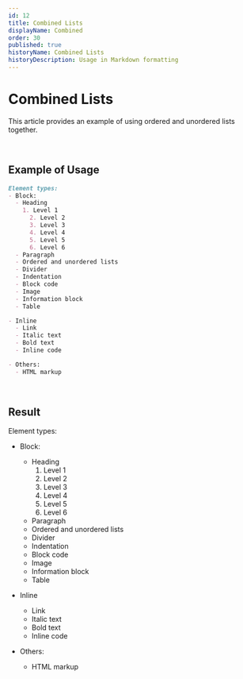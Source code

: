 ```yaml
---
id: 12
title: Combined Lists
displayName: Combined
order: 30
published: true
historyName: Combined Lists
historyDescription: Usage in Markdown formatting
---
```


# Combined Lists
This article provides an example of using ordered and unordered lists together.

<br/>

## Example of Usage

```md
Element types:
- Block:
  - Heading
    1. Level 1
      2. Level 2
      3. Level 3
      4. Level 4
      5. Level 5
      6. Level 6
  - Paragraph
  - Ordered and unordered lists
  - Divider
  - Indentation
  - Block code
  - Image
  - Information block
  - Table

- Inline
  - Link
  - Italic text
  - Bold text
  - Inline code

- Others:
  - HTML markup
```

<br/>

## Result

Element types:
- Block:
  - Heading
    1. Level 1
    2. Level 2
    3. Level 3
    4. Level 4
    5. Level 5
    6. Level 6
  - Paragraph
  - Ordered and unordered lists
  - Divider
  - Indentation
  - Block code
  - Image
  - Information block
  - Table

- Inline
  - Link
  - Italic text
  - Bold text
  - Inline code

- Others:
  - HTML markup
```
